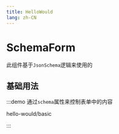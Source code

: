 ```yaml
---
title: HelloWould
lang: zh-CN
---
```


# SchemaForm

此组件基于`JsonSchema`逻辑来使用的

## 基础用法

:::demo 通过`schema`属性来控制表单中的内容

hello-would/basic

:::
